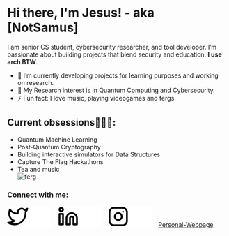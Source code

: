 # Hi there, I'm Jesus! - aka [NotSamus]  
I am senior CS student, cybersecurity researcher, and tool developer. I’m passionate about building projects that blend security and education. **I use arch BTW**.
- 🌱 I’m currently developing projects for learning purposes and working on research.
- 🔬 My Research interest is in Quantum Computing and Cybersecurity.
- ⚡ Fun fact: I love music, playing videogames and fergs.
## Current obsessions🫠🤌🏻:
- Quantum Machine Learning
- Post-Quantum Cryptography
- Building interactive simulators for Data Structures
- Capture The Flag Hackathons
- Tea and music
  <br />
![ferg](https://i.imgur.com/iwzGQ7q.gif)
### Connect with me:

[![website](./img/twitter-light.svg)](https://twitter.com/Not_Samus#gh-light-mode-only)
[![website](./img/twitter-dark.svg)](https://twitter.com/Not_Samus#gh-dark-mode-only)
&nbsp;&nbsp;
[![website](./img/linkedin-light.svg)](https://www.linkedin.com/in/jlopez126/#gh-light-mode-only)
[![website](./img/linkedin-dark.svg)](https://www.linkedin.com/in/jlopez126/#gh-dark-mode-only)
&nbsp;&nbsp;
[![website](./img/instagram-light.svg)](https://www.instagram.com/die_auserwahlten/#gh-light-mode-only)
[![website](./img/instagram-dark.svg)](https://www.instagram.com/die_auserwahlten/#gh-dark-mode-only)
&nbsp;&nbsp;
[Personal-Webpage](https://notsamus.com)

[twitter]: https://twitter.com/Not_Samus
[instagram]: https://www.instagram.com/die_auserwahlten/
[linkedin]: https://www.linkedin.com/in/jlopez126/
